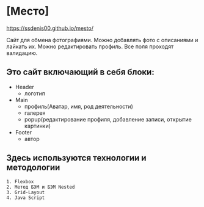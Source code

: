 # [Место]

https://ssdenis00.github.io/mesto/

Сайт для обмена фотографиями. Можно добавлять фото с описаниями и лайкать их. Можно редактировать профиль.
Все поля проходят валидацию.

## Это сайт включающий в себя блоки:

* Header
    * логотип
* Main
    * профиль(Аватар, имя, род деятельности)
    * галерея
    * popup(редактирование профиля, добавление записи, открытие картинки)
* Footer
    * автор

## Здесь используются технологии и методологии

    1. Flexbox
    2. Метод БЭМ и БЭМ Nested
    3. Grid-Layout
    4. Java Script